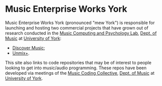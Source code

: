 # Music Enterprise Works York

Music Enterprise Works York (pronounced "mew York") is responsible for launching and hosting two commercial projects that have grown out of research conducted in the [Music Computing and Psychology Lab](https://tomcollinsresearch.net), [Dept. of Music](https://www.york.ac.uk/music/) at [University of York](https://www.york.ac.uk/):

* [Discover Music](https://discover-music.glitch.me);
* [Unmix+](https://unmix.glitch.me).

This site also links to code repositories that may be of interest to people looking to get into music/audio programming. These repos have been developed via meetings of the [Music Coding Collective](https://tomcollinsresearch.net/recently.html#mcc), [Dept. of Music]() at [University of York](https://www.york.ac.uk/music/).
